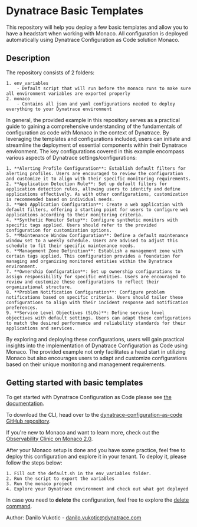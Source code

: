 # Dynatrace Basic Templates

This repository will help you deploy a few basic templates and allow you to have a headstart when working with Monaco. All configuration is deployed automatically using Dynatrace Configuration as Code solution Monaco.

## Description 

The repository consists of 2 folders:

    1. env_variables
        - Default script that will run before the monaco runs to make sure all environment variables are exported properly
    2. monaco
        - Contains all json and yaml configurations needed to deploy everything to your Dynatrace environment


In general, the provided example in this repository serves as a practical guide to gaining a comprehensive understanding of the fundamentals of configuration as code with Monaco in the context of Dynatrace. By leveraging the templates and configurations included, users can initiate and streamline the deployment of essential components within their Dynatrace environment. The key configurations covered in this example encompass various aspects of Dynatrace settings/configurations:

    1. **Alerting Profile Configuration**: Establish default filters for alerting profiles. Users are encouraged to review the configuration and customize it to align with their specific monitoring requirements.
    2. **Application Detection Rule**: Set up default filters for application detection rules, allowing users to identify and define applications effectively. As with other configurations, customization is recommended based on individual needs.
    3. **Web Application Configuration**: Create a web application with default filters, offering a starting point for users to configure web applications according to their monitoring criteria.
    4. **Synthetic Monitor Setup**: Configure synthetic monitors with specific tags applied. Users should refer to the provided configuration for customization options.
    5. **Maintenance Window Configuration**: Define a default maintenance window set to a weekly schedule. Users are advised to adjust this schedule to fit their specific maintenance needs.
    6. **Management Zone Definition**: Establish a management zone with certain tags applied. This configuration provides a foundation for managing and organizing monitored entities within the Dynatrace environment.
    7. **Ownership Configuration**: Set up ownership configurations to assign responsibility for specific entities. Users are encouraged to review and customize these configurations to reflect their organizational structure.
    8. **Problem Notification Configuration**: Configure problem notifications based on specific criteria. Users should tailor these configurations to align with their incident response and notification preferences.
    9. **Service Level Objectives (SLOs)**: Define service level objectives with default settings. Users can adapt these configurations to match the desired performance and reliability standards for their applications and services.

By exploring and deploying these configurations, users will gain practical insights into the implementation of Dynatrace Configuration as Code using Monaco. The provided example not only facilitates a head start in utilizing Monaco but also encourages users to adapt and customize configurations based on their unique monitoring and management requirements.

## Getting started with basic templates

To get started with Dynatrace Configuration as Code please see [the documentation](https://www.dynatrace.com/support/help/setup-and-configuration/monitoring-as-code).

To download the CLI, head over to the [dynatrace-configuration-as-code GitHub repository](https://github.com/Dynatrace/dynatrace-configuration-as-code/releases).

If you're new to Monaco and want to learn more, check out the [Observability Clinic on Monaco 2.0](https://dt-url.net/monaco-observability-clinic).

After your Monaco setup is done and you have some practice, feel free to deploy this configuration and explore it in your tenant. 
To deploy it, please follow the steps below:

    1. Fill out the default.sh in the env_variables folder.   
    2. Run the script to export the variables
    3. Run the monaco project
    4. Explore your Dynatrace environment and check out what got deployed

In case you need to **delete** the configuration, feel free to explore the [delete command](https://docs.dynatrace.com/docs/manage/configuration-as-code/monaco/reference/commands#delete).

Author: Danilo Vukotic - danilo.vukotic@dynatrace.com


